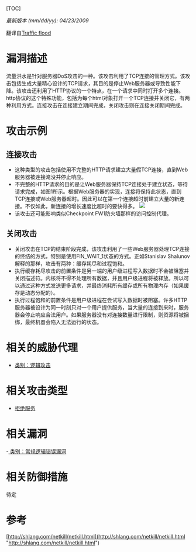 [TOC]

*最新版本 (mm/dd/yy): 04/23/2009*

翻译自[Traffic flood](https://www.owasp.org/index.php/Traffic_flood "Traffic flood")

# 漏洞描述
流量洪水是针对服务器DoS攻击的一种。该攻击利用了TCP连接的管理方式。该攻击包括生成大量精心设计的TCP请求，其目的是停止Web服务器或导致性能下降。该攻击还利用了HTTP协议的一个特点，在一个请求中同时打开多个连接。http协议的这个特殊功能，包括为每个html对象打开一个TCP连接并关闭它，有两种利用方式。连接攻击在连接建立期间完成，关闭攻击则在连接关闭期间完成。

# 攻击示例
## 连接攻击
- 这种类型的攻击包括使用不完整的HTTP请求建立大量假TCP连接，直到Web服务器被连接淹没并停止响应。
- 不完整的HTTP请求的目的是让Web服务器保持TCP连接处于建立状态，等待请求完成，如图1所示。根据Web服务器的实现，连接将保持此状态，直到TCP连接或Web服务器超时。因此可以在第一个连接超时前建立大量的新连接。不仅如此，新连接的增长速度比超时的要快得多。
  ![](https://www.owasp.org/images/b/b4/Trafficatual.jpg)
- 该攻击还可能影响类似Checkpoint FW1防火墙那样的访问控制代理。

## 关闭攻击

- 关闭攻击在TCP的结束阶段完成，该攻击利用了一些Web服务器处理TCP连接的终结的方式，特别是使用FIN_WAIT_1状态的方式。正如Stanislav Shalunov解释的那样，攻击有两种：缓存耗尽和过程饱和。
- 执行缓存耗尽攻击的前置条件是另一端的用户级进程写入数据时不会被阻塞并关闭描述符。内核将不得不处理所有数据，并且用户级进程将被释放。所以可以通过这种方式发送更多请求，并最终消耗所有缓存或所有物理内存（如果缓存是动态分配的）。
- 执行过程饱和的前置条件是用户级进程在尝试写入数据时被阻塞。许多HTTP服务器被设计为同一时刻只对一个用户提供服务，当大量的连接到来时，服务器会停止响应合法用户。如果服务器没有对连接数量进行限制，则资源将被捆绑，最终机器会陷入无法运行的状态。

# 相关的威胁代理

- [类别：逻辑攻击](https://www.owasp.org/index.php?title=Category:Logical_Attacks&action=edit&redlink=1 "类别：逻辑攻击")

# 相关攻击类型

- [拒绝服务](https://www.andseclab.cn/2018/04/14/owasp%E6%B1%89%E5%8C%96%E6%94%BB%E5%87%BB%E7%B3%BB%E5%88%97%E5%A4%A7%E5%85%A8%E4%BA%8C%E5%8D%81%E5%85%AD%E6%8B%92%E7%BB%9D%E6%9C%8D%E5%8A%A1/ "拒绝服务")

# 相关漏洞

-[ 类别：常规逻辑错误漏洞](https://www.owasp.org/index.php/Category:General_Logic_Error_Vulnerability " 类别：常规逻辑错误漏洞")

# 相关防御措施
待定

# 参考
[http://shlang.com/netkill/netkill.html](http://shlang.com/netkill/netkill.html "http://shlang.com/netkill/netkill.html")